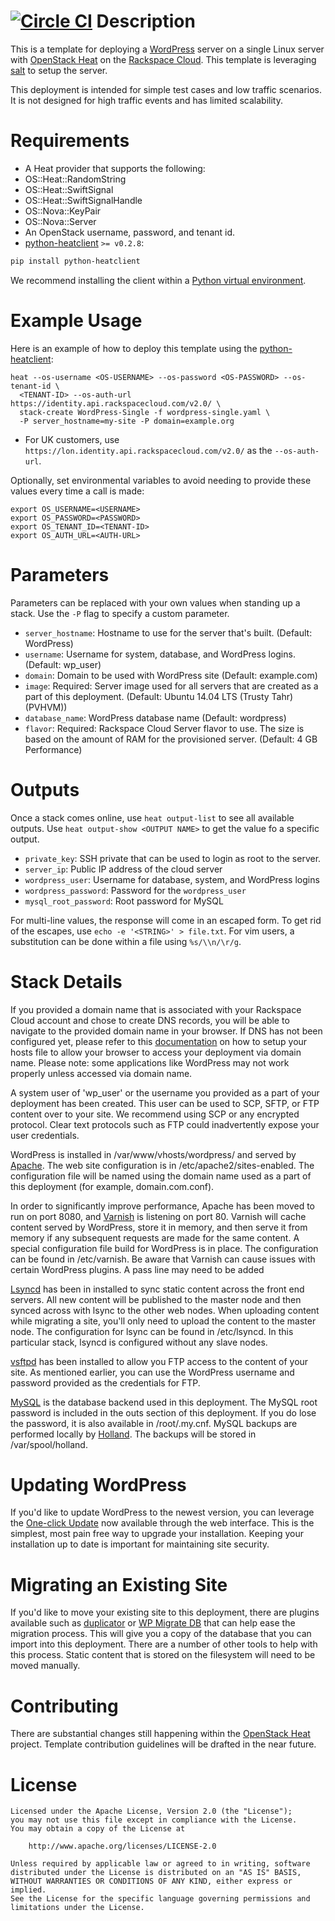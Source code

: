 [![Circle CI](https://circleci.com/gh/rackspace-orchestration-templates/wordpress-single/tree/master.png?style=shield)](https://circleci.com/gh/rackspace-orchestration-templates/wordpress-single/tree/master)
Description
===========

This is a template for deploying a [WordPress](http://wordpress.org/) server
on a single Linux server with [OpenStack
Heat](https://wiki.openstack.org/wiki/Heat) on the [Rackspace
Cloud](http://www.rackspace.com/cloud/). This template is leveraging
[salt](http://saltstack.com/) to setup the server.

This deployment is intended for simple test cases and low traffic scenarios. It is not designed for high traffic events and has limited scalability.

Requirements
============
* A Heat provider that supports the following:
* OS::Heat::RandomString
* OS::Heat::SwiftSignal
* OS::Heat::SwiftSignalHandle
* OS::Nova::KeyPair
* OS::Nova::Server
* An OpenStack username, password, and tenant id.
* [python-heatclient](https://github.com/openstack/python-heatclient)
`>= v0.2.8`:

```bash
pip install python-heatclient
```

We recommend installing the client within a [Python virtual
environment](http://www.virtualenv.org/).

Example Usage
=============
Here is an example of how to deploy this template using the
[python-heatclient](https://github.com/openstack/python-heatclient):

```
heat --os-username <OS-USERNAME> --os-password <OS-PASSWORD> --os-tenant-id \
  <TENANT-ID> --os-auth-url https://identity.api.rackspacecloud.com/v2.0/ \
  stack-create WordPress-Single -f wordpress-single.yaml \
  -P server_hostname=my-site -P domain=example.org
```

* For UK customers, use `https://lon.identity.api.rackspacecloud.com/v2.0/` as
the `--os-auth-url`.

Optionally, set environmental variables to avoid needing to provide these
values every time a call is made:

```
export OS_USERNAME=<USERNAME>
export OS_PASSWORD=<PASSWORD>
export OS_TENANT_ID=<TENANT-ID>
export OS_AUTH_URL=<AUTH-URL>
```

Parameters
==========
Parameters can be replaced with your own values when standing up a stack. Use
the `-P` flag to specify a custom parameter.

* `server_hostname`: Hostname to use for the server that's built. (Default:
  WordPress)
* `username`: Username for system, database, and WordPress logins. (Default:
  wp_user)
* `domain`: Domain to be used with WordPress site (Default: example.com)
* `image`: Required: Server image used for all servers that are created as a
  part of this deployment. (Default: Ubuntu 14.04 LTS (Trusty Tahr) (PVHVM))
* `database_name`: WordPress database name (Default: wordpress)
* `flavor`: Required: Rackspace Cloud Server flavor to use. The size is based
  on the amount of RAM for the provisioned server. (Default: 4 GB Performance)

Outputs
=======
Once a stack comes online, use `heat output-list` to see all available outputs.
Use `heat output-show <OUTPUT NAME>` to get the value fo a specific output.

* `private_key`: SSH private that can be used to login as root to the server.
* `server_ip`: Public IP address of the cloud server
* `wordpress_user`: Username for database, system, and WordPress logins
* `wordpress_password`: Password for the `wordpress_user`
* `mysql_root_password`: Root password for MySQL

For multi-line values, the response will come in an escaped form. To get rid of
the escapes, use `echo -e '<STRING>' > file.txt`. For vim users, a substitution
can be done within a file using `%s/\\n/\r/g`.

Stack Details
=============
If you provided a domain name that is associated with your Rackspace Cloud
account and chose to create DNS records, you will be able to navigate to the
provided domain name in your browser. If DNS has not been configured yet,
please refer to this
[documentation](http://www.rackspace.com/knowledge_center/article/how-do-i-modify-my-hosts-file)
on how to setup your hosts file to allow your browser to access your deployment
via domain name. Please note: some applications like WordPress may not work
properly unless accessed via domain name.

A system user of 'wp_user' or the username you provided as a part of your
deployment has been created. This user can be used to SCP, SFTP, or FTP
content over to your site. We recommend using SCP or any encrypted protocol.
Clear text protocols such as FTP could inadvertently expose your user
credentials.

WordPress is installed in /var/www/vhosts/wordpress/ and served by
[Apache](http://httpd.apache.org/). The web site configuration is in
/etc/apache2/sites-enabled. The configuration file will be named using the
domain name used as a part of this deployment (for example, domain.com.conf).

In order to significantly improve performance, Apache has been moved to run on
port 8080, and [Varnish](https://www.varnish-cache.org/) is listening on port
80. Varnish will cache content served by WordPress, store it in memory, and
then serve it from memory if any subsequent requests are made for the same
content. A special configuration file build for WordPress is in place.
The configuration can be found in /etc/varnish. Be aware that Varnish can
cause issues with certain WordPress plugins. A pass line may need to be added

[Lsyncd](https://code.google.com/p/lsyncd/) has been in installed to sync
static content across the front end servers. All new content will be published
to the master node and then synced across with lsync to the other web nodes.
When uploading content while migrating a site, you'll only need to upload the
content to the master node. The configuration for lsync can be found in
/etc/lsyncd. In this particular stack, lsyncd is configured without any slave
nodes.

[vsftpd](https://security.appspot.com/vsftpd.html) has been installed to allow
you FTP access to the content of your site. As mentioned earlier, you can use
the WordPress username and password provided as the credentials for FTP.

[MySQL](http://www.mysql.com/) is the database backend used in this deployment.
The MySQL root password is included in the outs section of this deployment.
If you do lose the password, it is also available in /root/.my.cnf. MySQL
backups are performed locally by [Holland](http://wiki.hollandbackup.org/). The
backups will be stored in /var/spool/holland.

Updating WordPress
==================
If you'd like to update WordPress to the newest version, you can leverage the
[One-click
Update](http://codex.wordpress.org/Updating_WordPress#One-click_Update) now
available through the web interface.  This is the simplest, most pain free way
to upgrade your installation.  Keeping your installation up to date is
important for maintaining site security.

Migrating an Existing Site
==========================
If you'd like to move your existing site to this deployment, there are plugins
available such as [duplicator](http://wordpress.org/plugins/duplicator/) or [WP
Migrate DB](http://wordpress.org/plugins/wp-migrate-db/) that can help ease the
migration process.  This will give you a copy of the database that you can
import into this deployment.  There are a number of other tools to help with
this process.  Static content that is stored on the filesystem will need to be
moved manually.

Contributing
============
There are substantial changes still happening within the [OpenStack
Heat](https://wiki.openstack.org/wiki/Heat) project. Template contribution
guidelines will be drafted in the near future.

License
=======
```
Licensed under the Apache License, Version 2.0 (the "License");
you may not use this file except in compliance with the License.
You may obtain a copy of the License at

    http://www.apache.org/licenses/LICENSE-2.0

Unless required by applicable law or agreed to in writing, software
distributed under the License is distributed on an "AS IS" BASIS,
WITHOUT WARRANTIES OR CONDITIONS OF ANY KIND, either express or implied.
See the License for the specific language governing permissions and
limitations under the License.
```
